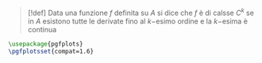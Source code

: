 >[!def] 
>Data una funzione $f$ definita su $A$ si dice che $f$ è di calsse $C^k$ se in $A$ esistono tutte le derivate fino al $k-$esimo ordine e la $k-$esima è continua
```tikz
\usepackage{pgfplots}
\pgfplotsset{compat=1.6}
```